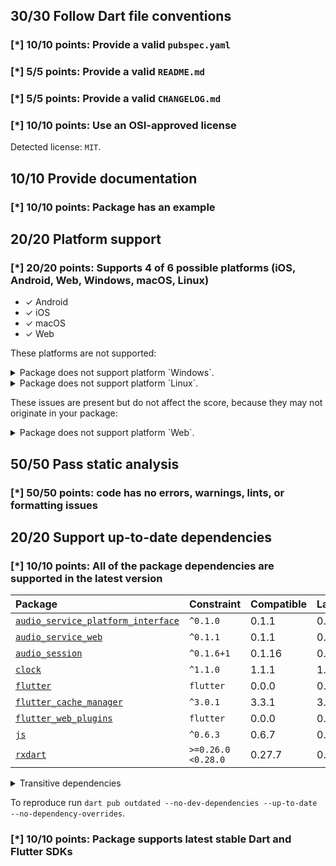 ## 30/30 Follow Dart file conventions

### [*] 10/10 points: Provide a valid `pubspec.yaml`


### [*] 5/5 points: Provide a valid `README.md`


### [*] 5/5 points: Provide a valid `CHANGELOG.md`


### [*] 10/10 points: Use an OSI-approved license

Detected license: `MIT`.

## 10/10 Provide documentation

### [*] 10/10 points: Package has an example


## 20/20 Platform support

### [*] 20/20 points: Supports 4 of 6 possible platforms (**iOS**, **Android**, **Web**, Windows, **macOS**, Linux)

* ✓ Android
* ✓ iOS
* ✓ macOS
* ✓ Web

These platforms are not supported:

<details>
<summary>
Package does not support platform `Windows`.
</summary>

Because:
* `package:audio_service/audio_service.dart` that declares support for platforms: `Android`, `iOS`, `macOS`, `Web`.
</details>
<details>
<summary>
Package does not support platform `Linux`.
</summary>

Because:
* `package:audio_service/audio_service.dart` that declares support for platforms: `Android`, `iOS`, `macOS`, `Web`.
</details>

These issues are present but do not affect the score, because they may not originate in your package:

<details>
<summary>
Package does not support platform `Web`.
</summary>

Because:
* `package:audio_service/audio_service.dart` that imports:
* `package:flutter_cache_manager/flutter_cache_manager.dart` that imports:
* `package:flutter_cache_manager/src/storage/cache_info_repositories/cache_info_repositories.dart` that imports:
* `package:flutter_cache_manager/src/storage/cache_info_repositories/json_cache_info_repository.dart` that imports:
* `package:path_provider/path_provider.dart` that declares support for platforms: `Android`, `iOS`, `Windows`, `Linux`, `macOS`.
</details>

## 50/50 Pass static analysis

### [*] 50/50 points: code has no errors, warnings, lints, or formatting issues


## 20/20 Support up-to-date dependencies

### [*] 10/10 points: All of the package dependencies are supported in the latest version

|Package|Constraint|Compatible|Latest|
|:-|:-|:-|:-|
|[`audio_service_platform_interface`]|`^0.1.0`|0.1.1|0.1.1|
|[`audio_service_web`]|`^0.1.1`|0.1.1|0.1.1|
|[`audio_session`]|`^0.1.6+1`|0.1.16|0.1.16|
|[`clock`]|`^1.1.0`|1.1.1|1.1.1|
|[`flutter`]|`flutter`|0.0.0|0.0.0|
|[`flutter_cache_manager`]|`^3.0.1`|3.3.1|3.3.1|
|[`flutter_web_plugins`]|`flutter`|0.0.0|0.0.0|
|[`js`]|`^0.6.3`|0.6.7|0.6.7|
|[`rxdart`]|`>=0.26.0 <0.28.0`|0.27.7|0.27.7|

<details><summary>Transitive dependencies</summary>

|Package|Constraint|Compatible|Latest|
|:-|:-|:-|:-|
|[`async`]|-|2.11.0|2.11.0|
|[`characters`]|-|1.3.0|1.3.0|
|[`collection`]|-|1.18.0|1.18.0|
|[`crypto`]|-|3.0.3|3.0.3|
|[`ffi`]|-|2.1.0|2.1.0|
|[`file`]|-|7.0.0|7.0.0|
|[`http`]|-|1.1.0|1.1.0|
|[`http_parser`]|-|4.0.2|4.0.2|
|[`material_color_utilities`]|-|0.8.0|0.8.0|
|[`meta`]|-|1.11.0|1.11.0|
|[`path`]|-|1.8.3|1.8.3|
|[`path_provider`]|-|2.1.1|2.1.1|
|[`path_provider_android`]|-|2.2.1|2.2.1|
|[`path_provider_foundation`]|-|2.3.1|2.3.1|
|[`path_provider_linux`]|-|2.2.1|2.2.1|
|[`path_provider_platform_interface`]|-|2.1.1|2.1.1|
|[`path_provider_windows`]|-|2.2.1|2.2.1|
|[`platform`]|-|3.1.3|3.1.3|
|[`plugin_platform_interface`]|-|2.1.6|2.1.6|
|[`sky_engine`]|-|0.0.99|0.0.99|
|[`source_span`]|-|1.10.0|1.10.0|
|[`sprintf`]|-|7.0.0|7.0.0|
|[`sqflite`]|-|2.3.0|2.3.0|
|[`sqflite_common`]|-|2.5.0|2.5.0|
|[`string_scanner`]|-|1.2.0|1.2.0|
|[`synchronized`]|-|3.1.0|3.1.0|
|[`term_glyph`]|-|1.2.1|1.2.1|
|[`typed_data`]|-|1.3.2|1.3.2|
|[`uuid`]|-|4.1.0|4.1.0|
|[`vector_math`]|-|2.1.4|2.1.4|
|[`win32`]|-|5.0.9|5.0.9|
|[`xdg_directories`]|-|1.0.3|1.0.3|
</details>

To reproduce run `dart pub outdated --no-dev-dependencies --up-to-date --no-dependency-overrides`.

[`audio_service_platform_interface`]: https://pub.dev/packages/audio_service_platform_interface
[`audio_service_web`]: https://pub.dev/packages/audio_service_web
[`audio_session`]: https://pub.dev/packages/audio_session
[`clock`]: https://pub.dev/packages/clock
[`flutter`]: https://pub.dev/packages/flutter
[`flutter_cache_manager`]: https://pub.dev/packages/flutter_cache_manager
[`flutter_web_plugins`]: https://pub.dev/packages/flutter_web_plugins
[`js`]: https://pub.dev/packages/js
[`rxdart`]: https://pub.dev/packages/rxdart
[`async`]: https://pub.dev/packages/async
[`characters`]: https://pub.dev/packages/characters
[`collection`]: https://pub.dev/packages/collection
[`crypto`]: https://pub.dev/packages/crypto
[`ffi`]: https://pub.dev/packages/ffi
[`file`]: https://pub.dev/packages/file
[`http`]: https://pub.dev/packages/http
[`http_parser`]: https://pub.dev/packages/http_parser
[`material_color_utilities`]: https://pub.dev/packages/material_color_utilities
[`meta`]: https://pub.dev/packages/meta
[`path`]: https://pub.dev/packages/path
[`path_provider`]: https://pub.dev/packages/path_provider
[`path_provider_android`]: https://pub.dev/packages/path_provider_android
[`path_provider_foundation`]: https://pub.dev/packages/path_provider_foundation
[`path_provider_linux`]: https://pub.dev/packages/path_provider_linux
[`path_provider_platform_interface`]: https://pub.dev/packages/path_provider_platform_interface
[`path_provider_windows`]: https://pub.dev/packages/path_provider_windows
[`platform`]: https://pub.dev/packages/platform
[`plugin_platform_interface`]: https://pub.dev/packages/plugin_platform_interface
[`sky_engine`]: https://pub.dev/packages/sky_engine
[`source_span`]: https://pub.dev/packages/source_span
[`sprintf`]: https://pub.dev/packages/sprintf
[`sqflite`]: https://pub.dev/packages/sqflite
[`sqflite_common`]: https://pub.dev/packages/sqflite_common
[`string_scanner`]: https://pub.dev/packages/string_scanner
[`synchronized`]: https://pub.dev/packages/synchronized
[`term_glyph`]: https://pub.dev/packages/term_glyph
[`typed_data`]: https://pub.dev/packages/typed_data
[`uuid`]: https://pub.dev/packages/uuid
[`vector_math`]: https://pub.dev/packages/vector_math
[`win32`]: https://pub.dev/packages/win32
[`xdg_directories`]: https://pub.dev/packages/xdg_directories


### [*] 10/10 points: Package supports latest stable Dart and Flutter SDKs
